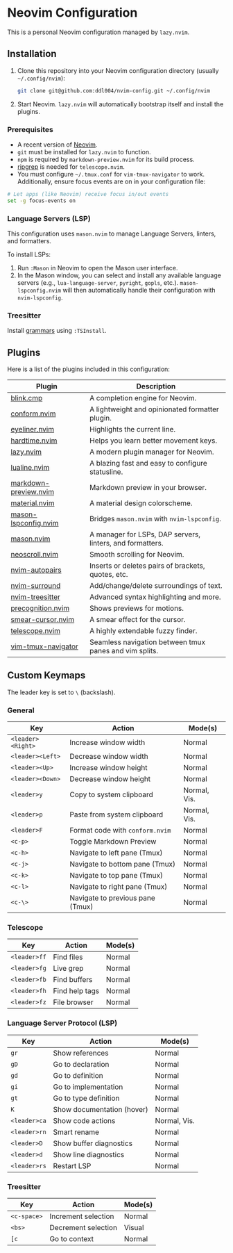 # Neovim Configuration

This is a personal Neovim configuration managed by `lazy.nvim`.

## Installation

1.  Clone this repository into your Neovim configuration directory (usually `~/.config/nvim`):
    ```bash
    git clone git@github.com:ddl004/nvim-config.git ~/.config/nvim
    ```

2.  Start Neovim. `lazy.nvim` will automatically bootstrap itself and install the plugins.

### Prerequisites

-   A recent version of [Neovim](https://github.com/neovim/neovim/wiki/Installing-Neovim).
-   `git` must be installed for `lazy.nvim` to function.
-   `npm` is required by `markdown-preview.nvim` for its build process.
-   [ripgrep](https://github.com/BurntSushi/ripgrep) is needed for `telescope.nvim`.
-   You must configure `~/.tmux.conf` for `vim-tmux-navigator` to work. Additionally, ensure focus events are on in your configuration file:

```bash
# Let apps (like Neovim) receive focus in/out events
set -g focus-events on
```

### Language Servers (LSP)

This configuration uses `mason.nvim` to manage Language Servers, linters, and formatters.

To install LSPs:
1.  Run `:Mason` in Neovim to open the Mason user interface.
2.  In the Mason window, you can select and install any available language servers (e.g., `lua-language-server`, `pyright`, `gopls`, etc.). `mason-lspconfig.nvim` will then automatically handle their configuration with `nvim-lspconfig`.

### Treesitter

Install [grammars](https://github.com/nvim-treesitter/nvim-treesitter?tab=readme-ov-file#supported-languages) using `:TSInstall`.

## Plugins

Here is a list of the plugins included in this configuration:

| Plugin                                     | Description                                                    |
| ------------------------------------------ | -------------------------------------------------------------- |
| [blink.cmp](https://github.com/saghen/blink.cmp) | A completion engine for Neovim.                                |
| [conform.nvim](https://github.com/stevearc/conform.nvim) | A lightweight and opinionated formatter plugin.                |
| [eyeliner.nvim](https://github.com/jinh0/eyeliner.nvim) | Highlights the current line.                                   |
| [hardtime.nvim](https://github.com/m4xshen/hardtime.nvim) | Helps you learn better movement keys.                          |
| [lazy.nvim](https://github.com/folke/lazy.nvim) | A modern plugin manager for Neovim.                            |
| [lualine.nvim](https://github.com/nvim-lualine/lualine.nvim) | A blazing fast and easy to configure statusline.               |
| [markdown-preview.nvim](https://github.com/iamcco/markdown-preview.nvim) | Markdown preview in your browser.                              |
| [material.nvim](https://github.com/marko-cerovac/material.nvim) | A material design colorscheme.                                 |
| [mason-lspconfig.nvim](https://github.com/mason-org/mason-lspconfig.nvim) | Bridges `mason.nvim` with `nvim-lspconfig`.                    |
| [mason.nvim](https://github.com/mason-org/mason.nvim) | A manager for LSPs, DAP servers, linters, and formatters.      |
| [neoscroll.nvim](https://github.com/karb94/neoscroll.nvim) | Smooth scrolling for Neovim.                                   |
| [nvim-autopairs](https://github.com/windwp/nvim-autopairs) | Inserts or deletes pairs of brackets, quotes, etc.             |
| [nvim-surround](https://github.com/kylechui/nvim-surround) | Add/change/delete surroundings of text.                        |
| [nvim-treesitter](https://github.com/nvim-treesitter/nvim-treesitter) | Advanced syntax highlighting and more.                         |
| [precognition.nvim](https://github.com/tris203/precognition.nvim) | Shows previews for motions.                                    |
| [smear-cursor.nvim](https://github.com/sphamba/smear-cursor.nvim) | A smear effect for the cursor.                                 |
| [telescope.nvim](https://github.com/nvim-telescope/telescope.nvim) | A highly extendable fuzzy finder.                              |
| [vim-tmux-navigator](https://github.com/christoomey/vim-tmux-navigator) | Seamless navigation between tmux panes and vim splits.         |

## Custom Keymaps

The leader key is set to `\` (backslash).

### General

| Key                 | Action                             | Mode(s)      |
| ------------------- | ---------------------------------- | ------------ |
| `<leader><Right>`   | Increase window width              | Normal       |
| `<leader><Left>`    | Decrease window width              | Normal       |
| `<leader><Up>`      | Increase window height             | Normal       |
| `<leader><Down>`    | Decrease window height             | Normal       |
| `<leader>y`         | Copy to system clipboard           | Normal, Vis. |
| `<leader>p`         | Paste from system clipboard        | Normal, Vis. |
| `<leader>F`         | Format code with `conform.nvim`    | Normal       |
| `<c-p>`             | Toggle Markdown Preview            | Normal       |
| `<c-h>`             | Navigate to left pane (Tmux)       | Normal       |
| `<c-j>`             | Navigate to bottom pane (Tmux)     | Normal       |
| `<c-k>`             | Navigate to top pane (Tmux)        | Normal       |
| `<c-l>`             | Navigate to right pane (Tmux)      | Normal       |
| `<c-\>`             | Navigate to previous pane (Tmux)   | Normal       |

### Telescope

| Key                 | Action                             | Mode(s)      |
| ------------------- | ---------------------------------- | ------------ |
| `<leader>ff`        | Find files                         | Normal       |
| `<leader>fg`        | Live grep                          | Normal       |
| `<leader>fb`        | Find buffers                       | Normal       |
| `<leader>fh`        | Find help tags                     | Normal       |
| `<leader>fz`        | File browser                       | Normal       |

### Language Server Protocol (LSP)

| Key                 | Action                             | Mode(s)      |
| ------------------- | ---------------------------------- | ------------ |
| `gr`                | Show references                    | Normal       |
| `gD`                | Go to declaration                  | Normal       |
| `gd`                | Go to definition                   | Normal       |
| `gi`                | Go to implementation               | Normal       |
| `gt`                | Go to type definition              | Normal       |
| `K`                 | Show documentation (hover)         | Normal       |
| `<leader>ca`        | Show code actions                  | Normal, Vis. |
| `<leader>rn`        | Smart rename                       | Normal       |
| `<leader>D`         | Show buffer diagnostics            | Normal       |
| `<leader>d`         | Show line diagnostics              | Normal       |
| `<leader>rs`        | Restart LSP                        | Normal       |

### Treesitter

| Key                 | Action                             | Mode(s)      |
| ------------------- | ---------------------------------- | ------------ |
| `<c-space>`         | Increment selection                | Normal       |
| `<bs>`              | Decrement selection                | Visual       |
| `[c`                | Go to context                      | Normal       |

